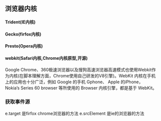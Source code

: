 ## 浏览器内核
#### Trident(IE内核)
#### Gecko(firfox内核)
#### Presto(Opera内核)
#### webkit(Safari内核,Chrome内核原型,开源)
Google Chrome、360极速浏览器以及搜狗高速浏览器高速模式也使用Webkit作为内核(在脚本理解方面，Chrome使用自己研发的V8引擎)。WebKit 内核在手机上的应用也十分广泛，例如 Google 的手机 Gphone、 Apple 的iPhone， Nokia’s Series 60 browser 等所使用的 Browser 内核引擎，都是基于 WebKit。


### 获取事件源
e.target 是firfox chrome浏览器的方法
e.srcElement 是ie的浏览器的方法